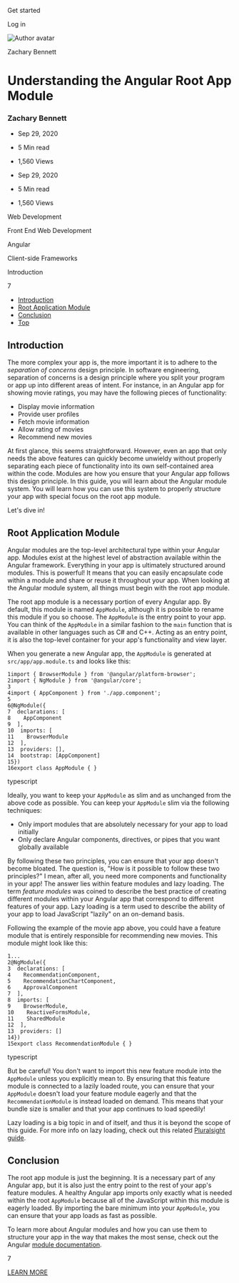 <span data-css-15b13by="" aria-hidden="false">Get started</span>

<span data-css-15b13by="" aria-hidden="false">Log in</span>

<img src="../../pluralsight.imgix.net/author/lg/b80bbd58-40e1-4db4-a8e5-12bb0fecc089.png" alt="Author avatar" class="jsx-3841407315" />

Zachary Bennett

Understanding the Angular Root App Module
=========================================

### Zachary Bennett

-   Sep 29, 2020
-   5 Min read
-   1,560 Views

-   Sep 29, 2020
-   <span class="jsx-3759398792" itemprop="timeRequired">5 Min</span> read
-   1,560 Views

<span class="jsx-3759398792"></span>

<span data-css-1997kh1="">Web Development</span>

<span class="jsx-3759398792"></span>

<span data-css-1997kh1="">Front End Web Development</span>

<span class="jsx-3759398792"></span>

<span data-css-1997kh1="">Angular</span>

<span class="jsx-3759398792"></span>

<span data-css-1997kh1="">Client-side Frameworks</span>

Introduction

7

-   <a href="#module-introduction" class="menu-link">Introduction</a>
-   <a href="#module-rootapplicationmodule" class="menu-link">Root Application Module</a>
-   <a href="#module-conclusion" class="menu-link">Conclusion</a>
-   <a href="#top" class="menu-link">Top</a>

Introduction
------------

The more complex your app is, the more important it is to adhere to the *separation of concerns* design principle. In software engineering, separation of concerns is a design principle where you split your program or app up into different areas of intent. For instance, in an Angular app for showing movie ratings, you may have the following pieces of functionality:

-   Display movie information
-   Provide user profiles
-   Fetch movie information
-   Allow rating of movies
-   Recommend new movies

At first glance, this seems straightforward. However, even an app that only needs the above features can quickly become unwieldy without properly separating each piece of functionality into its own self-contained area within the code. Modules are how you ensure that your Angular app follows this design principle. In this guide, you will learn about the Angular module system. You will learn how you can use this system to properly structure your app with special focus on the root app module.

Let's dive in!

Root Application Module
-----------------------

Angular modules are the top-level architectural type within your Angular app. Modules exist at the highest level of abstraction available within the Angular framework. Everything in your app is ultimately structured around modules. This is powerful! It means that you can easily encapsulate code within a module and share or reuse it throughout your app. When looking at the Angular module system, all things must begin with the root app module.

The root app module is a necessary portion of every Angular app. By default, this module is named <span class="jsx-3120878690">`AppModule`</span>, although it is possible to rename this module if you so choose. The <span class="jsx-3120878690">`AppModule`</span> is the entry point to your app. You can think of the <span class="jsx-3120878690">`AppModule`</span> in a similar fashion to the <span class="jsx-3120878690">`main`</span> function that is available in other languages such as C\# and C++. Acting as an entry point, it is also the top-level container for your app's functionality and view layer.

When you generate a new Angular app, the <span class="jsx-3120878690">`AppModule`</span> is generated at <span class="jsx-3120878690">`src/app/app.module.ts`</span> and looks like this:

    1import { BrowserModule } from '@angular/platform-browser';
    2import { NgModule } from '@angular/core';
    3
    4import { AppComponent } from './app.component';
    5
    6@NgModule({
    7  declarations: [
    8    AppComponent
    9  ],
    10  imports: [
    11    BrowserModule
    12  ],
    13  providers: [],
    14  bootstrap: [AppComponent]
    15})
    16export class AppModule { }

typescript

Ideally, you want to keep your <span class="jsx-3120878690">`AppModule`</span> as slim and as unchanged from the above code as possible. You can keep your <span class="jsx-3120878690">`AppModule`</span> slim via the following techniques:

-   Only import modules that are absolutely necessary for your app to load initially
-   Only declare Angular components, directives, or pipes that you want globally available

By following these two principles, you can ensure that your app doesn't become bloated. The question is, "How is it possible to follow these two principles?" I mean, after all, you need more components and functionality in your app! The answer lies within feature modules and lazy loading. The term *feature modules* was coined to describe the best practice of creating different modules within your Angular app that correspond to different features of your app. Lazy loading is a term used to describe the ability of your app to load JavaScript "lazily" on an on-demand basis.

Following the example of the movie app above, you could have a feature module that is entirely responsible for recommending new movies. This module might look like this:

    1...
    2@NgModule({
    3  declarations: [
    4    RecommendationComponent,
    5    RecommendationChartComponent,
    6    ApprovalComponent
    7  ],
    8  imports: [
    9    BrowserModule,
    10    ReactiveFormsModule,
    11    SharedModule
    12  ],
    13  providers: []
    14})
    15export class RecommendationModule { }

typescript

But be careful! You don't want to import this new feature module into the <span class="jsx-3120878690">`AppModule`</span> unless you explicitly mean to. By ensuring that this feature module is connected to a lazily loaded route, you can ensure that your <span class="jsx-3120878690">`AppModule`</span> doesn't load your feature module eagerly and that the <span class="jsx-3120878690">`RecommendationModule`</span> is instead loaded on demand. This means that your bundle size is smaller and that your app continues to load speedily!

Lazy loading is a big topic in and of itself, and thus it is beyond the scope of this guide. For more info on lazy loading, check out this related [Pluralsight guide](https://app.pluralsight.com/guides/bundling-and-code-splitting-in-angular).

Conclusion
----------

The root app module is just the beginning. It is a necessary part of any Angular app, but it is also just the entry point to the rest of your app's feature modules. A healthy Angular app imports only exactly what is needed within the root <span class="jsx-3120878690">`AppModule`</span> because all of the JavaScript within this module is eagerly loaded. By importing the bare minimum into your <span class="jsx-3120878690">`AppModule`</span>, you can ensure that your app loads as fast as possible.

To learn more about Angular modules and how you can use them to structure your app in the way that makes the most sense, check out the Angular [module documentation](https://angular.io/guide/ngmodules).

7

[<span data-css-15b13by="" aria-hidden="false">LEARN MORE</span>](https://www.pluralsight.com/product/paths)
